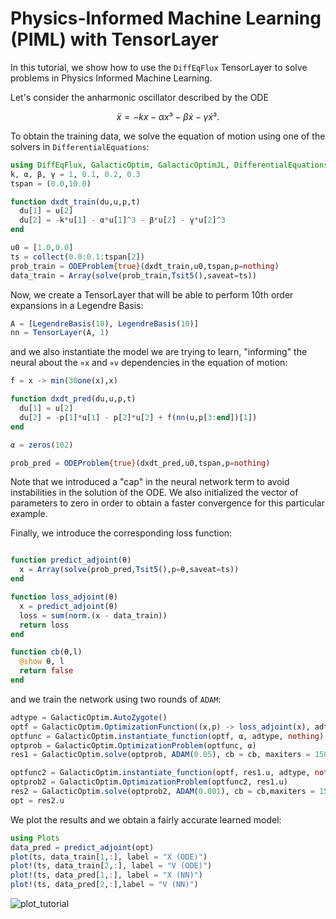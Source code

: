 # Physics-Informed Machine Learning (PIML) with TensorLayer

In this tutorial, we show how to use the `DiffEqFlux` TensorLayer to solve problems
in Physics Informed Machine Learning.

Let's consider the anharmonic oscillator described by the ODE

```math
ẍ = - kx - αx³ - βẋ -γẋ³.
```

To obtain the training data, we solve the equation of motion using one of the
solvers in `DifferentialEquations`:

```julia
using DiffEqFlux, GalacticOptim, GalacticOptimJL, DifferentialEquations, LinearAlgebra
k, α, β, γ = 1, 0.1, 0.2, 0.3
tspan = (0.0,10.0)

function dxdt_train(du,u,p,t)
  du[1] = u[2]
  du[2] = -k*u[1] - α*u[1]^3 - β*u[2] - γ*u[2]^3
end

u0 = [1.0,0.0]
ts = collect(0.0:0.1:tspan[2])
prob_train = ODEProblem{true}(dxdt_train,u0,tspan,p=nothing)
data_train = Array(solve(prob_train,Tsit5(),saveat=ts))
```

Now, we create a TensorLayer that will be able to perform 10th order expansions in
a Legendre Basis:

```julia
A = [LegendreBasis(10), LegendreBasis(10)]
nn = TensorLayer(A, 1)
```

and we also instantiate the model we are trying to learn, "informing" the neural
about the `∝x` and `∝v` dependencies in the equation of motion:

```julia
f = x -> min(30one(x),x)

function dxdt_pred(du,u,p,t)
  du[1] = u[2]
  du[2] = -p[1]*u[1] - p[2]*u[2] + f(nn(u,p[3:end])[1])
end

α = zeros(102)

prob_pred = ODEProblem{true}(dxdt_pred,u0,tspan,p=nothing)
```

Note that we introduced a "cap" in the neural network term to avoid instabilities
in the solution of the ODE. We also initialized the vector of parameters to zero
in order to obtain a faster convergence for this particular example.

Finally, we introduce the corresponding loss function:

```julia

function predict_adjoint(θ)
  x = Array(solve(prob_pred,Tsit5(),p=θ,saveat=ts))
end

function loss_adjoint(θ)
  x = predict_adjoint(θ)
  loss = sum(norm.(x - data_train))
  return loss
end

function cb(θ,l)
  @show θ, l
  return false
end
```

and we train the network using two rounds of `ADAM`:

```julia
adtype = GalacticOptim.AutoZygote()
optf = GalacticOptim.OptimizationFunction((x,p) -> loss_adjoint(x), adtype)
optfunc = GalacticOptim.instantiate_function(optf, α, adtype, nothing)
optprob = GalacticOptim.OptimizationProblem(optfunc, α)
res1 = GalacticOptim.solve(optprob, ADAM(0.05), cb = cb, maxiters = 150)

optfunc2 = GalacticOptim.instantiate_function(optf, res1.u, adtype, nothing)
optprob2 = GalacticOptim.OptimizationProblem(optfunc2, res1.u)
res2 = GalacticOptim.solve(optprob2, ADAM(0.001), cb = cb,maxiters = 150)
opt = res2.u
```

We plot the results and we obtain a fairly accurate learned model:

```julia
using Plots
data_pred = predict_adjoint(opt)
plot(ts, data_train[1,:], label = "X (ODE)")
plot!(ts, data_train[2,:], label = "V (ODE)")
plot!(ts, data_pred[1,:], label = "X (NN)")
plot!(ts, data_pred[2,:],label = "V (NN)")
```

![plot_tutorial](https://user-images.githubusercontent.com/61364108/85925795-e2d5e680-b868-11ea-9816-29f8125c8cb5.png)
